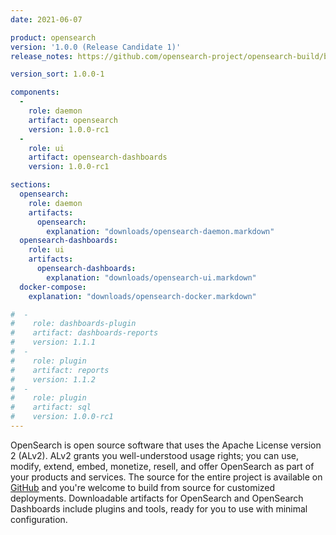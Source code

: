 ```yaml
---
date: 2021-06-07

product: opensearch
version: '1.0.0 (Release Candidate 1)'
release_notes: https://github.com/opensearch-project/opensearch-build/blob/main/release-notes/opensearch-release-notes-1.0.0-rc1.md

version_sort: 1.0.0-1

components:
  -
    role: daemon
    artifact: opensearch
    version: 1.0.0-rc1
  -
    role: ui
    artifact: opensearch-dashboards
    version: 1.0.0-rc1

sections:
  opensearch:
    role: daemon
    artifacts:
      opensearch:
        explanation: "downloads/opensearch-daemon.markdown"
  opensearch-dashboards:
    role: ui
    artifacts:
      opensearch-dashboards:
        explanation: "downloads/opensearch-ui.markdown"
  docker-compose:
    explanation: "downloads/opensearch-docker.markdown"

#  -
#    role: dashboards-plugin
#    artifact: dashboards-reports
#    version: 1.1.1
#  -
#    role: plugin
#    artifact: reports
#    version: 1.1.2
#  -
#    role: plugin
#    artifact: sql
#    version: 1.0.0-rc1
---
```

OpenSearch is open source software that uses the Apache License version 2 (ALv2). ALv2 grants you well-understood usage rights; you can use, modify, extend, embed, monetize, resell, and offer OpenSearch as part of your products and services. The source for the entire project is available on [GitHub](https://github.com/opensearch-project/) and you're welcome to build from source for customized deployments. Downloadable artifacts for OpenSearch and OpenSearch Dashboards include plugins and tools, ready for you to use with minimal configuration.

